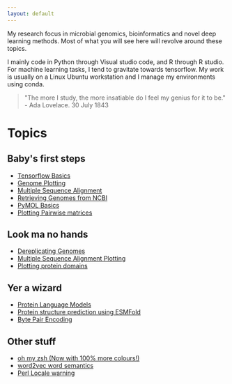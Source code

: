 ```yaml
---
layout: default
---
```


My research focus in microbial genomics, bioinformatics and novel deep learning methods. Most of what you will see here will revolve around these topics.

I mainly code in Python through Visual studio code, and R through R studio. 
For machine learning tasks, I tend to gravitate towards tensorflow. 
My work is usually on a Linux Ubuntu workstation and I manage my environments using conda.

> "The more I study, the more insatiable do I feel my genius for it to be." - Ada Lovelace. 30 July 1843

# Topics

## Baby's first steps

* [Tensorflow Basics](./basics/tf_basics.md)
* [Genome Plotting](./basics/plot_genome.md)
* [Multiple Sequence Alignment](./basics/msa.md)
* [Retrieving Genomes from NCBI](./basics/ncbi_datasets.md)
* [PyMOL Basics](./basics/pymol.md)
* [Plotting Pairwise matrices](./posts/pairwise_matrix.md)

## Look ma no hands
* [Dereplicating Genomes](./posts/skder.md)
* [Multiple Sequence Alignment Plotting](./basics/plot_msa.md)
* [Plotting protein domains](./posts/plot_protein.md)

## Yer a wizard

* [Protein Language Models](./posts/plm.md)
* [Protein structure prediction using ESMFold](./posts/esmfold.md)
* [Byte Pair Encoding](./posts/BPE.md)

## Other stuff

* [oh my zsh (Now with 100% more colours!)](./others/ohmyzsh.md)
* [word2vec word semantics](./others/word2vec.md)
* [Perl Locale warning](./others/perl.md)
